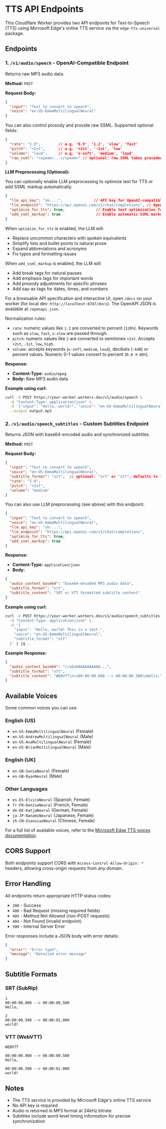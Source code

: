 # TTS API Endpoints

This Cloudflare Worker provides two API endpoints for Text-to-Speech (TTS) using Microsoft Edge's online TTS service via the `edge-tts-universal` package.

## Endpoints

### 1. `/v1/audio/speech` - OpenAI-Compatible Endpoint

Returns raw MP3 audio data.

**Method:** `POST`

**Request Body:**

```json
{
  "input": "Text to convert to speech",
  "voice": "en-US-EmmaMultilingualNeural"
}
```

You can also control prosody and provide raw SSML. Supported optional fields:

```json
{
  "rate": "1.0",        // e.g. '0.9', '1.2', 'slow', 'fast'
  "pitch": "+2st",      // e.g. '+2st', '-1st', 'low'
  "volume": "loud",     // e.g. 'x-soft', 'medium', 'loud'
  "raw_ssml": "<speak>...</speak>" // optional: raw SSML takes precedence
}
```

**LLM Preprocessing (Optional):**

You can optionally enable LLM preprocessing to optimize text for TTS or add SSML markup automatically:

```json
{
  "llm_api_key": "sk-...",              // API key for OpenAI-compatible endpoint
  "llm_endpoint": "https://api.openai.com/v1/chat/completions", // OpenAI-compatible endpoint
  "optimize_for_tts": true,              // Enable text optimization for TTS
  "add_ssml_markup": true                // Enable automatic SSML markup generation
}
```

When `optimize_for_tts` is enabled, the LLM will:
- Replace uncommon characters with spoken equivalents
- Simplify lists and bullet points to natural prose
- Expand abbreviations and acronyms
- Fix typos and formatting issues

When `add_ssml_markup` is enabled, the LLM will:
- Add break tags for natural pauses
- Add emphasis tags for important words
- Add prosody adjustments for specific phrases
- Add say-as tags for dates, times, and numbers

For a browsable API specification and interactive UI, open `/docs` on your worker (for local dev: `http://localhost:8787/docs`). The OpenAPI JSON is available at `/openapi.json`.

Normalization rules:

- `rate`: numeric values like `1.2` are converted to percent (`120%`). Keywords such as `slow`, `fast`, `x-slow` are passed through.
- `pitch`: numeric values like `2` are converted to semitones `+2st`. Accepts `+2st`, `-1st`, `low`, `high`.
- `volume`: accepts keywords (`x-soft`, `medium`, `loud`), decibels (`-6dB`) or percent values. Numeric 0-1 values convert to percent (`0.8` -> `80%`).

**Response:**

- **Content-Type:** `audio/mpeg`
- **Body:** Raw MP3 audio data

**Example using curl:**

```bash
curl -X POST https://your-worker.workers.dev/v1/audio/speech \
  -H "Content-Type: application/json" \
  -d '{"input": "Hello, world!", "voice": "en-US-EmmaMultilingualNeural"}' \
  --output output.mp3
```

### 2. `/v1/audio/speech_subtitles` - Custom Subtitles Endpoint

Returns JSON with base64-encoded audio and synchronized subtitles.

**Method:** `POST`

**Request Body:**

```json
{
  "input": "Text to convert to speech",
  "voice": "en-US-EmmaMultilingualNeural",
  "subtitle_format": "srt",  // optional: "srt" or "vtt", defaults to "srt"
  "rate": "1.0",
  "pitch": "+2st",
  "volume": "medium"
}
```

You can also use LLM preprocessing (see above) with this endpoint:

```json
{
  "input": "Text to convert to speech",
  "voice": "en-US-EmmaMultilingualNeural",
  "llm_api_key": "sk-...",
  "llm_endpoint": "https://api.openai.com/v1/chat/completions",
  "optimize_for_tts": true,
  "add_ssml_markup": true
}
```

**Response:**

- **Content-Type:** `application/json`
- **Body:**

```json
{
  "audio_content_base64": "base64-encoded MP3 audio data",
  "subtitle_format": "srt",
  "subtitle_content": "SRT or VTT formatted subtitle content"
}
```

**Example using curl:**

```bash
curl -X POST https://your-worker.workers.dev/v1/audio/speech_subtitles \
  -H "Content-Type: application/json" \
  -d '{
    "input": "Hello, world! This is a test.",
    "voice": "en-US-EmmaMultilingualNeural",
    "subtitle_format": "vtt"
  }' | jq .
```

**Example Response:**

```json
{
  "audio_content_base64": "//uQxAAAAAAAAAAA...",
  "subtitle_format": "vtt",
  "subtitle_content": "WEBVTT\n\n00:00:00.000 --> 00:00:00.500\nHello,\n\n00:00:00.500 --> 00:00:01.000\nworld!\n..."
}
```

## Available Voices

Some common voices you can use:

### English (US)

- `en-US-EmmaMultilingualNeural` (Female)
- `en-US-AndrewMultilingualNeural` (Male)
- `en-US-AvaMultilingualNeural` (Female)
- `en-US-BrianMultilingualNeural` (Male)

### English (UK)

- `en-GB-SoniaNeural` (Female)
- `en-GB-RyanNeural` (Male)

### Other Languages

- `es-ES-ElviraNeural` (Spanish, Female)
- `fr-FR-DeniseNeural` (French, Female)
- `de-DE-KatjaNeural` (German, Female)
- `ja-JP-NanamiNeural` (Japanese, Female)
- `zh-CN-XiaoxiaoNeural` (Chinese, Female)

For a full list of available voices, refer to the [Microsoft Edge TTS voices documentation](https://learn.microsoft.com/en-us/azure/ai-services/speech-service/language-support?tabs=tts).

## CORS Support

Both endpoints support CORS with `Access-Control-Allow-Origin: *` headers, allowing cross-origin requests from any domain.

## Error Handling

All endpoints return appropriate HTTP status codes:

- `200` - Success
- `400` - Bad Request (missing required fields)
- `405` - Method Not Allowed (non-POST requests)
- `404` - Not Found (invalid endpoint)
- `500` - Internal Server Error

Error responses include a JSON body with error details:

```json
{
  "error": "Error type",
  "message": "Detailed error message"
}
```

## Subtitle Formats

### SRT (SubRip)

```srt
1
00:00:00,000 --> 00:00:00,500
Hello,

2
00:00:00,500 --> 00:00:01,000
world!
```

### VTT (WebVTT)

```vtt
WEBVTT

00:00:00.000 --> 00:00:00.500
Hello,

00:00:00.500 --> 00:00:01.000
world!
```

## Notes

- The TTS service is provided by Microsoft Edge's online TTS service
- No API key is required
- Audio is returned in MP3 format at 24kHz bitrate
- Subtitles include word-level timing information for precise synchronization
